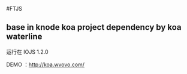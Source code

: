 #FTJS

## base in knode koa project dependency by koa waterline 

运行在 IOJS 1.2.0

DEMO ：http://koa.wvovo.com/

